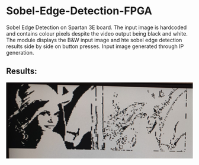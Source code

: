 # Sobel-Edge-Detection-FPGA
Sobel Edge Detection on Spartan 3E board. The input image is hardcoded and contains colour pixels despite the video output being black and white.
The module displays the B&W input image and hte sobel edge detection results side by side on button presses.
Input image generated through IP generation. 


## Results:
![results](https://github.com/AEmreEser/Sobel-Edge-Detection-FPGA/blob/main/sobel_results.jpg)
